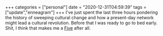 +++
categories = ["personal"]
date = "2020-12-31T04:59:39"
tags = ["update","enneagram"]
+++
I've just spent the last three hours pondering the history of sweeping cultural change and how a present-day network might lead a cultural revolution. Before that I was ready to go to bed early. Shit, I think that makes me a [Five](https://www.enneagraminstitute.com/type-5/) after all.

